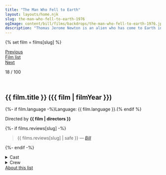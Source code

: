 ```yaml
---
title: "The Man Who Fell to Earth"
layout: layouts/home.njk
slug: the-man-who-fell-to-earth-1976
ogImage: content/bill/films/backdrops/the-man-who-fell-to-earth-1976.jpg
description: "Thomas Jerome Newton is an alien who has come to Earth in search of water to save his home planet. Aided by lawyer Oliver Farnsworth, Thomas uses his knowledge of advanced technology to create profitable inventions. While developing a method to transport water, Thomas meets Mary-Lou, a quiet hotel clerk, and begins to fall in love with her. Just as he is ready to leave Earth, Thomas is intercepted by the U.S. government, and his entire plan is threatened."
---
```


{% set film = films[slug] %}

<nav class="films">
  <div class="prev">
    <a href="../three-days-of-the-condor-1975"><i class="fa-solid fa-chevron-left fa-xs"></i> Previous</a>
  </div>
  <div>
    <a href="../">Film list</a>
  </div>
  <div class="next">
    <a href="../the-deer-hunter-1978">Next <i class="fa-solid fa-chevron-right fa-xs"></i></a>
  </div>
</nav>

<p>18 / 100</p>

<article class="film slug-the-man-who-fell-to-earth-1976">
  <div class="backdrop-and-poster">
    <img class="poster" src="../films/posters/{{ slug }}.jpg" alt="">
    <img class="backdrop" src="../films/backdrops/{{ slug }}.jpg" alt="">
  </div>

  <h1>{{ film.title }} ({{ film | filmYear }})</h1>

  <p>
    {%- if film.language -%}Language: {{ film.language }}.{% endif %}
    
  </p>

  <p class="director">
    Directed by <strong>{{ film | directors }}</strong>
  </p>

  {%- if films.reviews[slug] -%}
    <blockquote> 
      {{ films.reviews[slug] | safe }} <em>—&nbsp;<a href="/bill">Bill</a></em>
    </blockquote> 
  {%- endif -%}

  <details>
    <summary>
      Cast
    </summary>
  <ul>
    {%- for cast in film.credits.cast -%}
      <li>
        {{ cast.name }} as <em>{{ cast.character }}</em>
      </li>
    {%- endfor -%}
  </ul>
  </details>

  <details>
    <summary>
      Crew
    </summary>
    <ul>
      {%- for crew in film.credits.crew -%}
        <li>
          {{ crew.name }} &mdash; <em>{{ crew.job }}</em>
        </li>
      {%- endfor -%}
    </ul>
  </details>
  
</article>
<footer>
  <a href="../about">About this list</a>
</footer>
